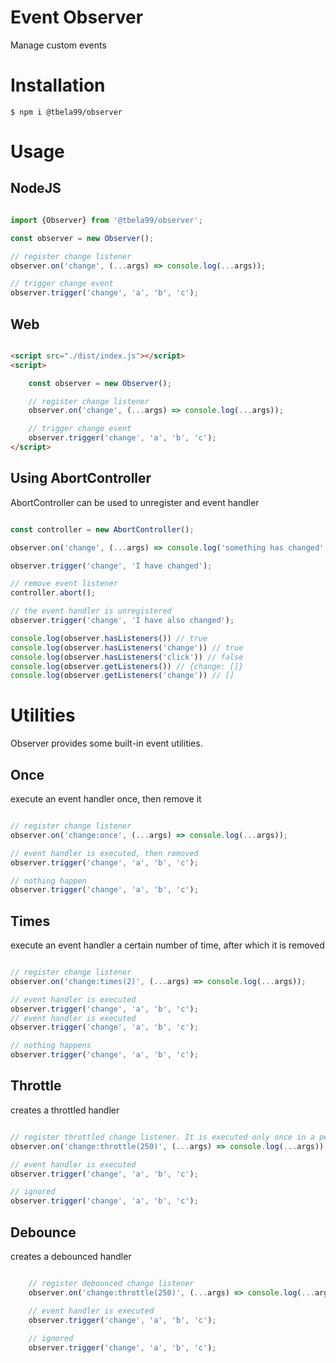 # Event Observer

Manage custom events

# Installation

```shell
$ npm i @tbela99/observer
```

# Usage

## NodeJS

```Javascript

import {Observer} from '@tbela99/observer';

const observer = new Observer();

// register change listener
observer.on('change', (...args) => console.log(...args));

// trigger change event
observer.trigger('change', 'a', 'b', 'c');

```

## Web

```html

<script src="./dist/index.js"></script>
<script>

    const observer = new Observer();

    // register change listener
    observer.on('change', (...args) => console.log(...args));

    // trigger change event
    observer.trigger('change', 'a', 'b', 'c');
</script>
```

## Using AbortController

AbortController can be used to unregister and event handler

```javascript

const controller = new AbortController();

observer.on('change', (...args) => console.log('something has changed', ...args), controller.signal);

observer.trigger('change', 'I have changed');

// remove event listener
controller.abort();

// the event handler is unregistered
observer.trigger('change', 'I have also changed');

console.log(observer.hasListeners()) // true
console.log(observer.hasListeners('change')) // true
console.log(observer.hasListeners('click')) // false
console.log(observer.getListeners()) // {change: []}
console.log(observer.getListeners('change')) // []
```

# Utilities

Observer provides some built-in event utilities.

## Once

execute an event handler once, then remove it

```javascript

// register change listener
observer.on('change:once', (...args) => console.log(...args));

// event handler is executed, then removed
observer.trigger('change', 'a', 'b', 'c');

// nothing happen
observer.trigger('change', 'a', 'b', 'c');

```

## Times

execute an event handler a certain number of time, after which it is removed

```javascript

// register change listener
observer.on('change:times(2)', (...args) => console.log(...args));

// event handler is executed
observer.trigger('change', 'a', 'b', 'c');
// event handler is executed
observer.trigger('change', 'a', 'b', 'c');

// nothing happens
observer.trigger('change', 'a', 'b', 'c');
```

## Throttle

creates a throttled handler

```javascript

// register throttled change listener. It is executed only once in a period of 250ms
observer.on('change:throttle(250)', (...args) => console.log(...args));

// event handler is executed
observer.trigger('change', 'a', 'b', 'c');

// ignored
observer.trigger('change', 'a', 'b', 'c');
```
## Debounce

creates a debounced handler

```javascript

    // register debounced change listener
    observer.on('change:throttle(250)', (...args) => console.log(...args));

    // event handler is executed
    observer.trigger('change', 'a', 'b', 'c');
    
    // ignored
    observer.trigger('change', 'a', 'b', 'c');
```
